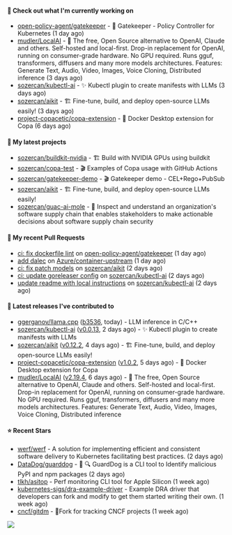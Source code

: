 #### 👷 Check out what I'm currently working on

- [open-policy-agent/gatekeeper](https://github.com/open-policy-agent/gatekeeper) - 🐊 Gatekeeper - Policy Controller for Kubernetes (1 day ago)
- [mudler/LocalAI](https://github.com/mudler/LocalAI) - :robot: The free, Open Source alternative to OpenAI, Claude and others. Self-hosted and local-first. Drop-in replacement for OpenAI,  running on consumer-grade hardware. No GPU required. Runs gguf, transformers, diffusers and many more models architectures. Features: Generate Text, Audio, Video, Images, Voice Cloning, Distributed inference (3 days ago)
- [sozercan/kubectl-ai](https://github.com/sozercan/kubectl-ai) - ✨ Kubectl plugin to create manifests with LLMs (3 days ago)
- [sozercan/aikit](https://github.com/sozercan/aikit) - 🏗️ Fine-tune, build, and deploy open-source LLMs easily! (3 days ago)
- [project-copacetic/copa-extension](https://github.com/project-copacetic/copa-extension) - 🐳 Docker Desktop extension for Copa (6 days ago)

#### 🌱 My latest projects

- [sozercan/buildkit-nvidia](https://github.com/sozercan/buildkit-nvidia) - 🏗️ Build with NVIDIA GPUs using buildkit
- [sozercan/copa-test](https://github.com/sozercan/copa-test) - 🎬 Examples of Copa usage with GitHub Actions
- [sozercan/gatekeeper-demo](https://github.com/sozercan/gatekeeper-demo) - 🎬 Gatekeeper demo - CEL&#43;Rego&#43;PubSub
- [sozercan/aikit](https://github.com/sozercan/aikit) - 🏗️ Fine-tune, build, and deploy open-source LLMs easily!
- [sozercan/guac-ai-mole](https://github.com/sozercan/guac-ai-mole) - 🥑 Inspect and understand an organization&#39;s software supply chain that enables stakeholders to make actionable decisions about software supply chain security

#### 🔨 My recent Pull Requests

- [ci: fix dockerfile lint](https://github.com/open-policy-agent/gatekeeper/pull/3474) on [open-policy-agent/gatekeeper](https://github.com/open-policy-agent/gatekeeper) (1 day ago)
- [add dalec](https://github.com/Azure/container-upstream/pull/148) on [Azure/container-upstream](https://github.com/Azure/container-upstream) (1 day ago)
- [ci: fix patch models](https://github.com/sozercan/aikit/pull/358) on [sozercan/aikit](https://github.com/sozercan/aikit) (2 days ago)
- [ci: update goreleaser config](https://github.com/sozercan/kubectl-ai/pull/175) on [sozercan/kubectl-ai](https://github.com/sozercan/kubectl-ai) (2 days ago)
- [update readme with local instructions](https://github.com/sozercan/kubectl-ai/pull/172) on [sozercan/kubectl-ai](https://github.com/sozercan/kubectl-ai) (2 days ago)

#### 🚀 Latest releases I've contributed to

- [ggerganov/llama.cpp](https://github.com/ggerganov/llama.cpp) ([b3536](https://github.com/ggerganov/llama.cpp/releases/tag/b3536), today) - LLM inference in C/C&#43;&#43;
- [sozercan/kubectl-ai](https://github.com/sozercan/kubectl-ai) ([v0.0.13](https://github.com/sozercan/kubectl-ai/releases/tag/v0.0.13), 2 days ago) - ✨ Kubectl plugin to create manifests with LLMs
- [sozercan/aikit](https://github.com/sozercan/aikit) ([v0.12.2](https://github.com/sozercan/aikit/releases/tag/v0.12.2), 4 days ago) - 🏗️ Fine-tune, build, and deploy open-source LLMs easily!
- [project-copacetic/copa-extension](https://github.com/project-copacetic/copa-extension) ([v1.0.2](https://github.com/project-copacetic/copa-extension/releases/tag/v1.0.2), 5 days ago) - 🐳 Docker Desktop extension for Copa
- [mudler/LocalAI](https://github.com/mudler/LocalAI) ([v2.19.4](https://github.com/mudler/LocalAI/releases/tag/v2.19.4), 6 days ago) - :robot: The free, Open Source alternative to OpenAI, Claude and others. Self-hosted and local-first. Drop-in replacement for OpenAI,  running on consumer-grade hardware. No GPU required. Runs gguf, transformers, diffusers and many more models architectures. Features: Generate Text, Audio, Video, Images, Voice Cloning, Distributed inference

#### ⭐ Recent Stars

- [werf/werf](https://github.com/werf/werf) - A solution for implementing efficient and consistent software delivery to Kubernetes facilitating best practices. (2 days ago)
- [DataDog/guarddog](https://github.com/DataDog/guarddog) - :snake: :mag: GuardDog is a CLI tool to Identify malicious PyPI and npm packages (2 days ago)
- [tlkh/asitop](https://github.com/tlkh/asitop) - Perf monitoring CLI tool for Apple Silicon (1 week ago)
- [kubernetes-sigs/dra-example-driver](https://github.com/kubernetes-sigs/dra-example-driver) - Example DRA driver that developers can fork and modify to get them started writing their own. (1 week ago)
- [cncf/gitdm](https://github.com/cncf/gitdm) - 📜Fork for tracking CNCF projects (1 week ago)

![](https://github-readme-stats.vercel.app/api?username=sozercan&theme=vision-friendly-dark&hide_border=false&include_all_commits=true&count_private=true)
